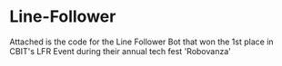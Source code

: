 # Line-Follower
Attached is the code for the Line Follower Bot that won the 1st place in CBIT's LFR Event during their annual tech fest 'Robovanza'
